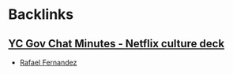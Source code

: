 
# Backlinks
## [YC Gov Chat Minutes - Netflix culture deck](<YC Gov Chat Minutes - Netflix culture deck.md>)
- [Rafael Fernandez](<Rafael Fernandez.md>)

